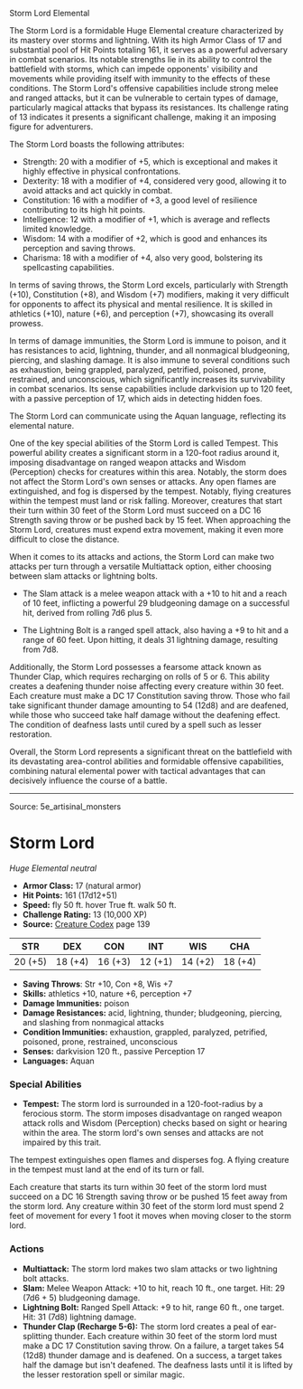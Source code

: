 <MonsterName/>Storm Lord</MonsterName>
<CreatureType/>Elemental</CreatureType>

<summary>The Storm Lord is a formidable Huge Elemental creature characterized by its mastery over storms and lightning. With its high Armor Class of 17 and substantial pool of Hit Points totaling 161, it serves as a powerful adversary in combat scenarios. Its notable strengths lie in its ability to control the battlefield with storms, which can impede opponents' visibility and movements while providing itself with immunity to the effects of these conditions. The Storm Lord's offensive capabilities include strong melee and ranged attacks, but it can be vulnerable to certain types of damage, particularly magical attacks that bypass its resistances. Its challenge rating of 13 indicates it presents a significant challenge, making it an imposing figure for adventurers.</summary>

<detail>

The Storm Lord boasts the following attributes: 

- Strength: 20 with a modifier of +5, which is exceptional and makes it highly effective in physical confrontations.
- Dexterity: 18 with a modifier of +4, considered very good, allowing it to avoid attacks and act quickly in combat.
- Constitution: 16 with a modifier of +3, a good level of resilience contributing to its high hit points.
- Intelligence: 12 with a modifier of +1, which is average and reflects limited knowledge.
- Wisdom: 14 with a modifier of +2, which is good and enhances its perception and saving throws.
- Charisma: 18 with a modifier of +4, also very good, bolstering its spellcasting capabilities.

In terms of saving throws, the Storm Lord excels, particularly with Strength (+10), Constitution (+8), and Wisdom (+7) modifiers, making it very difficult for opponents to affect its physical and mental resilience. It is skilled in athletics (+10), nature (+6), and perception (+7), showcasing its overall prowess. 

In terms of damage immunities, the Storm Lord is immune to poison, and it has resistances to acid, lightning, thunder, and all nonmagical bludgeoning, piercing, and slashing damage. It is also immune to several conditions such as exhaustion, being grappled, paralyzed, petrified, poisoned, prone, restrained, and unconscious, which significantly increases its survivability in combat scenarios. Its sense capabilities include darkvision up to 120 feet, with a passive perception of 17, which aids in detecting hidden foes.

The Storm Lord can communicate using the Aquan language, reflecting its elemental nature. 

One of the key special abilities of the Storm Lord is called Tempest. This powerful ability creates a significant storm in a 120-foot radius around it, imposing disadvantage on ranged weapon attacks and Wisdom (Perception) checks for creatures within this area. Notably, the storm does not affect the Storm Lord's own senses or attacks. Any open flames are extinguished, and fog is dispersed by the tempest. Notably, flying creatures within the tempest must land or risk falling. Moreover, creatures that start their turn within 30 feet of the Storm Lord must succeed on a DC 16 Strength saving throw or be pushed back by 15 feet. When approaching the Storm Lord, creatures must expend extra movement, making it even more difficult to close the distance.

When it comes to its attacks and actions, the Storm Lord can make two attacks per turn through a versatile Multiattack option, either choosing between slam attacks or lightning bolts. 

- The Slam attack is a melee weapon attack with a +10 to hit and a reach of 10 feet, inflicting a powerful 29 bludgeoning damage on a successful hit, derived from rolling 7d6 plus 5.
  
- The Lightning Bolt is a ranged spell attack, also having a +9 to hit and a range of 60 feet. Upon hitting, it deals 31 lightning damage, resulting from 7d8.

Additionally, the Storm Lord possesses a fearsome attack known as Thunder Clap, which requires recharging on rolls of 5 or 6. This ability creates a deafening thunder noise affecting every creature within 30 feet. Each creature must make a DC 17 Constitution saving throw. Those who fail take significant thunder damage amounting to 54 (12d8) and are deafened, while those who succeed take half damage without the deafening effect. The condition of deafness lasts until cured by a spell such as lesser restoration.

Overall, the Storm Lord represents a significant threat on the battlefield with its devastating area-control abilities and formidable offensive capabilities, combining natural elemental power with tactical advantages that can decisively influence the course of a battle.</detail>



---

Source: 5e_artisinal_monsters

# Storm Lord

*Huge* *Elemental* *neutral*

- **Armor Class:** 17 (natural armor)
- **Hit Points:** 161 (17d12+51)
- **Speed:** fly 50 ft. hover True ft. walk 50 ft.
- **Challenge Rating:** 13 (10,000 XP)
- **Source:** [Creature Codex](https://koboldpress.com/kpstore/product/creature-codex-for-5th-edition-dnd) page 139

| STR | DEX | CON | INT | WIS | CHA |
| --- | --- | --- | --- | --- | --- |
| 20 (+5) | 18 (+4) | 16 (+3) | 12 (+1) | 14 (+2) | 18 (+4) |

- **Saving Throws**: Str +10, Con +8, Wis +7
- **Skills:** athletics +10, nature +6, perception +7
- **Damage Immunities:** poison
- **Damage Resistances:** acid, lightning, thunder; bludgeoning, piercing, and slashing from nonmagical attacks
- **Condition Immunities:** exhaustion, grappled, paralyzed, petrified, poisoned, prone, restrained, unconscious
- **Senses:** darkvision 120 ft., passive Perception 17
- **Languages:** Aquan

### Special Abilities

- **Tempest:** The storm lord is surrounded in a 120-foot-radius by a ferocious storm. The storm imposes disadvantage on ranged weapon attack rolls and Wisdom (Perception) checks based on sight or hearing within the area. The storm lord's own senses and attacks are not impaired by this trait. 

The tempest extinguishes open flames and disperses fog. A flying creature in the tempest must land at the end of its turn or fall. 

Each creature that starts its turn within 30 feet of the storm lord must succeed on a DC 16 Strength saving throw or be pushed 15 feet away from the storm lord. Any creature within 30 feet of the storm lord must spend 2 feet of movement for every 1 foot it moves when moving closer to the storm lord.

### Actions

- **Multiattack:** The storm lord makes two slam attacks or two lightning bolt attacks.
- **Slam:** Melee Weapon Attack: +10 to hit, reach 10 ft., one target. Hit: 29 (7d6 + 5) bludgeoning damage.
- **Lightning Bolt:** Ranged Spell Attack: +9 to hit, range 60 ft., one target. Hit: 31 (7d8) lightning damage.
- **Thunder Clap (Recharge 5-6):** The storm lord creates a peal of ear-splitting thunder. Each creature within 30 feet of the storm lord must make a DC 17 Constitution saving throw. On a failure, a target takes 54 (12d8) thunder damage and is deafened. On a success, a target takes half the damage but isn't deafened. The deafness lasts until it is lifted by the lesser restoration spell or similar magic.




